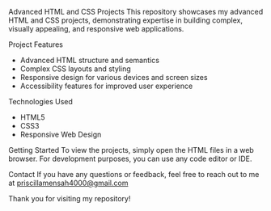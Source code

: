 Advanced HTML and CSS Projects
This repository showcases my advanced HTML and CSS projects, demonstrating expertise in building complex, visually appealing, and responsive web applications.

Project Features
- Advanced HTML structure and semantics
- Complex CSS layouts and styling
- Responsive design for various devices and screen sizes
- Accessibility features for improved user experience

Technologies Used
- HTML5
- CSS3
- Responsive Web Design

Getting Started
To view the projects, simply open the HTML files in a web browser. For development purposes, you can use any code editor or IDE.

Contact
If you have any questions or feedback, feel free to reach out to me at priscillamensah4000@gmail.com

Thank you for visiting my repository!
